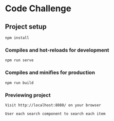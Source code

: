 # Code Challenge

## Project setup
```
npm install
```

### Compiles and hot-reloads for development
```
npm run serve
```

### Compiles and minifies for production
```
npm run build
```

### Previewing project
```
Visit http://localhost:8080/ on your browser
```

```
User each search component to search each item
```

